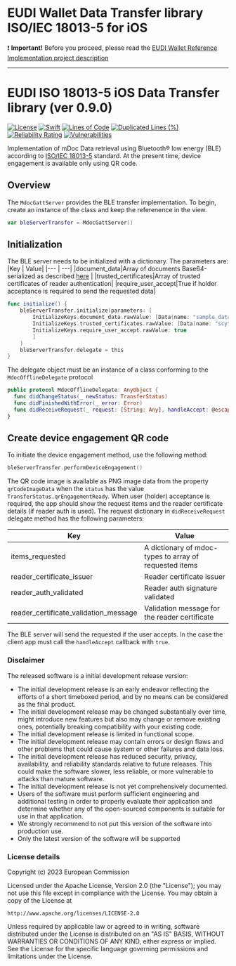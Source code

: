 # EUDI Wallet Data Transfer library ISO/IEC 18013-5 for iOS

:heavy_exclamation_mark: **Important!** Before you proceed, please read
the [EUDI Wallet Reference Implementation project description](https://github.com/eu-digital-identity-wallet/.github-private/blob/main/profile/reference-implementation.md)

----

# EUDI ISO 18013-5 iOS Data Transfer library (ver 0.9.0)
[![License](https://img.shields.io/badge/License-Apache%202.0-blue.svg)](https://www.apache.org/licenses/LICENSE-2.0)
[![Swift](https://github.com/eu-digital-identity-wallet/eudi-lib-ios-iso18013-data-transfer/actions/workflows/swift.yml/badge.svg)](https://github.com/eu-digital-identity-wallet/eudi-lib-ios-iso18013-data-transfer/actions/workflows/swift.yml)
[![Lines of Code](https://sonarcloud.io/api/project_badges/measure?project=eu-digital-identity-wallet_eudi-lib-ios-iso18013-data-transfer&metric=ncloc&token=51e16407ebdedc85d6e978d8bc40b0ad3cf61216)](https://sonarcloud.io/summary/new_code?id=eu-digital-identity-wallet_eudi-lib-ios-iso18013-data-transfer)
[![Duplicated Lines (%)](https://sonarcloud.io/api/project_badges/measure?project=eu-digital-identity-wallet_eudi-lib-ios-iso18013-data-transfer&metric=duplicated_lines_density&token=51e16407ebdedc85d6e978d8bc40b0ad3cf61216)](https://sonarcloud.io/summary/new_code?id=eu-digital-identity-wallet_eudi-lib-ios-iso18013-data-transfer)
[![Reliability Rating](https://sonarcloud.io/api/project_badges/measure?project=eu-digital-identity-wallet_eudi-lib-ios-iso18013-data-transfer&metric=reliability_rating&token=51e16407ebdedc85d6e978d8bc40b0ad3cf61216)](https://sonarcloud.io/summary/new_code?id=eu-digital-identity-wallet_eudi-lib-ios-iso18013-data-transfer)
[![Vulnerabilities](https://sonarcloud.io/api/project_badges/measure?project=eu-digital-identity-wallet_eudi-lib-ios-iso18013-data-transfer&metric=vulnerabilities&token=51e16407ebdedc85d6e978d8bc40b0ad3cf61216)](https://sonarcloud.io/summary/new_code?id=eu-digital-identity-wallet_eudi-lib-ios-iso18013-data-transfer)

Implementation of mDoc Data retrieval using Bluetooth® low energy (BLE) according to [ISO/IEC 18013-5](https://www.iso.org/standard/69084.html) standard. At the present time, device engagement is available only using QR code.

## Overview
The ``MdocGattServer`` provides the BLE transfer implementation. To begin, create an instance of the class and keep the referenence in the view.

```swift
var bleServerTransfer =	MdocGattServer()
```	

## Initialization
The BLE server needs to be initialized with a dictionary. The parameters are:
|Key | Value|
|--- | ---|
|document_data|Array of documents Base64-serialized as described [here](wiki/SAMPLE_DATA.md) |
|trusted_certificates|Array of trusted certificates of reader authentication|
|require_user_accept|True if holder acceptance is required to send the requested data|

```swift
func initialize() {
	bleServerTransfer.initialize(parameters: [
		InitializeKeys.document_data.rawValue: [Data(name: "sample_data")!],
		InitializeKeys.trusted_certificates.rawValue: [Data(name: "scytales_root_ca", ext: "der")!],
		InitializeKeys.require_user_accept.rawValue: true
		]
	)
	bleServerTransfer.delegate = this
}
```
The delegate object must be an instance of a class conforming to the ``MdocOfflineDelegate`` protocol

```swift
public protocol MdocOfflineDelegate: AnyObject {
  func didChangeStatus(_ newStatus: TransferStatus)
  func didFinishedWithError(_ error: Error)
  func didReceiveRequest(_ request: [String: Any], handleAccept: @escaping (Bool) -> Void)
}
```

## Create device engagement QR code
To initiate the device engagement method, use the following method:

```swift
bleServerTransfer.performDeviceEngagement()
```
The QR code image is available as PNG image data from the property ``qrCodeImageData`` when the ``status`` has the value ``TransferStatus.qrEngagementReady``.
When user (holder) acceptance is required, the app should show the request items and the reader certificate details (if reader auth is used).
The request dictionary in ``didReceiveRequest`` delegate method has the following parameters:

|Key | Value|
|--- | ---|
|items_requested|A dictionary of mdoc-types to array of requested items|
|reader_certificate_issuer|Reader certificate issuer|
|reader_auth_validated|Reader auth signature validated|
|reader_certificate_validation_message|Validation message for the reader certificate|

The BLE server will send the requested if the user accepts. In the case the client app must call the `handleAccept` callback with `true`.

### Disclaimer
The released software is a initial development release version: 
-  The initial development release is an early endeavor reflecting the efforts of a short timeboxed period, and by no means can be considered as the final product.  
-  The initial development release may be changed substantially over time, might introduce new features but also may change or remove existing ones, potentially breaking compatibility with your existing code.
-  The initial development release is limited in functional scope.
-  The initial development release may contain errors or design flaws and other problems that could cause system or other failures and data loss.
-  The initial development release has reduced security, privacy, availability, and reliability standards relative to future releases. This could make the software slower, less reliable, or more vulnerable to attacks than mature software.
-  The initial development release is not yet comprehensively documented. 
-  Users of the software must perform sufficient engineering and additional testing in order to properly evaluate their application and determine whether any of the open-sourced components is suitable for use in that application.
-  We strongly recommend to not put this version of the software into production use.
-  Only the latest version of the software will be supported

### License details

Copyright (c) 2023 European Commission

Licensed under the Apache License, Version 2.0 (the "License");
you may not use this file except in compliance with the License.
You may obtain a copy of the License at

    http://www.apache.org/licenses/LICENSE-2.0

Unless required by applicable law or agreed to in writing, software
distributed under the License is distributed on an "AS IS" BASIS,
WITHOUT WARRANTIES OR CONDITIONS OF ANY KIND, either express or implied.
See the License for the specific language governing permissions and
limitations under the License.
